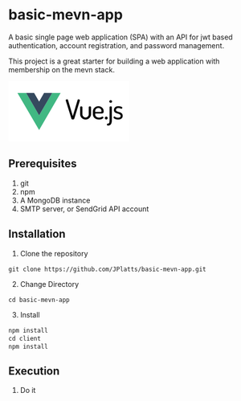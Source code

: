 # basic-mevn-app
A basic single page web application (SPA) with an API for jwt based authentication, account registration, and password management.

This project is a great starter for building a web application with membership on the mevn stack.

![vue-js](./client/src/assets/vue-js-seeklogo.com.svg)



## Prerequisites
1.  git
2.  npm
3.  A MongoDB instance
4.  SMTP server, or SendGrid API account


## Installation
1. Clone the repository
```
git clone https://github.com/JPlatts/basic-mevn-app.git
```
2. Change Directory
```
cd basic-mevn-app
```
3. Install
```
npm install
cd client
npm install
```

## Execution
1. Do it
